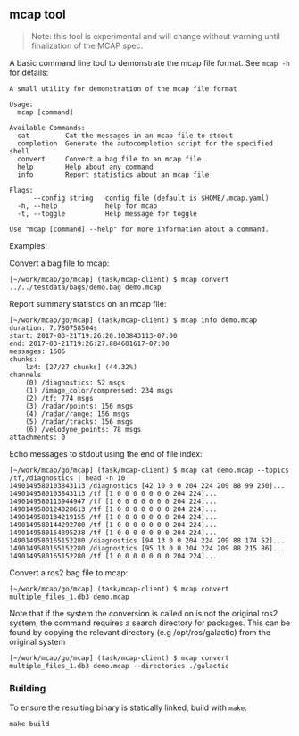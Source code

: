 ## mcap tool

> Note: this tool is experimental and will change without warning until finalization of the MCAP spec.

A basic command line tool to demonstrate the mcap file format. See `mcap -h`
for details:

    A small utility for demonstration of the mcap file format

    Usage:
      mcap [command]

    Available Commands:
      cat         Cat the messages in an mcap file to stdout
      completion  Generate the autocompletion script for the specified shell
      convert     Convert a bag file to an mcap file
      help        Help about any command
      info        Report statistics about an mcap file

    Flags:
          --config string   config file (default is $HOME/.mcap.yaml)
      -h, --help            help for mcap
      -t, --toggle          Help message for toggle

    Use "mcap [command] --help" for more information about a command.

Examples:

Convert a bag file to mcap:

    [~/work/mcap/go/mcap] (task/mcap-client) $ mcap convert ../../testdata/bags/demo.bag demo.mcap

Report summary statistics on an mcap file:

    [~/work/mcap/go/mcap] (task/mcap-client) $ mcap info demo.mcap
    duration: 7.780758504s
    start: 2017-03-21T19:26:20.103843113-07:00
    end: 2017-03-21T19:26:27.884601617-07:00
    messages: 1606
    chunks:
    	lz4: [27/27 chunks] (44.32%)
    channels
    	(0) /diagnostics: 52 msgs
    	(1) /image_color/compressed: 234 msgs
    	(2) /tf: 774 msgs
    	(3) /radar/points: 156 msgs
    	(4) /radar/range: 156 msgs
    	(5) /radar/tracks: 156 msgs
    	(6) /velodyne_points: 78 msgs
    attachments: 0

Echo messages to stdout using the end of file index:

    [~/work/mcap/go/mcap] (task/mcap-client) $ mcap cat demo.mcap --topics /tf,/diagnostics | head -n 10
    1490149580103843113 /diagnostics [42 10 0 0 204 224 209 88 99 250]...
    1490149580103843113 /tf [1 0 0 0 0 0 0 0 204 224]...
    1490149580113944947 /tf [1 0 0 0 0 0 0 0 204 224]...
    1490149580124028613 /tf [1 0 0 0 0 0 0 0 204 224]...
    1490149580134219155 /tf [1 0 0 0 0 0 0 0 204 224]...
    1490149580144292780 /tf [1 0 0 0 0 0 0 0 204 224]...
    1490149580154895238 /tf [1 0 0 0 0 0 0 0 204 224]...
    1490149580165152280 /diagnostics [94 13 0 0 204 224 209 88 174 52]...
    1490149580165152280 /diagnostics [95 13 0 0 204 224 209 88 215 86]...
    1490149580165152280 /tf [1 0 0 0 0 0 0 0 204 224]...

Convert a ros2 bag file to mcap:

    [~/work/mcap/go/mcap] (task/mcap-client) $ mcap convert multiple_files_1.db3 demo.mcap

Note that if the system the conversion is called on is not the original ros2
system, the command requires a search directory for packages. This can be found
by copying the relevant directory (e.g /opt/ros/galactic) from the original
system

    [~/work/mcap/go/mcap] (task/mcap-client) $ mcap convert multiple_files_1.db3 demo.mcap --directories ./galactic

### Building

To ensure the resulting binary is statically linked, build with `make`:

    make build
